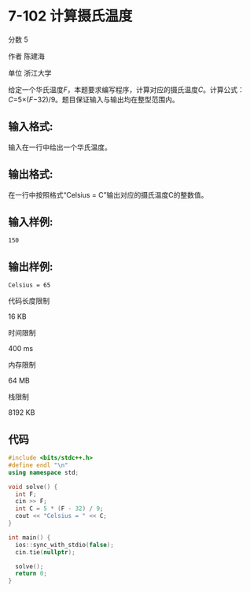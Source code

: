 # **7-102 计算摄氏温度**

分数 5

作者 陈建海

单位 浙江大学

给定一个华氏温度*F*，本题要求编写程序，计算对应的摄氏温度*C*。计算公式：*C*=5×(*F*−32)/9。题目保证输入与输出均在整型范围内。

## 输入格式:

输入在一行中给出一个华氏温度。

## 输出格式:

在一行中按照格式“Celsius = C”输出对应的摄氏温度C的整数值。 

## 输入样例:

```in
150
```

## 输出样例:

```out
Celsius = 65
```

代码长度限制

16 KB

时间限制

400 ms

内存限制

64 MB

栈限制

8192 KB

## 代码

```cpp
#include <bits/stdc++.h>
#define endl "\n"
using namespace std;

void solve() {
  int F;
  cin >> F;
  int C = 5 * (F - 32) / 9;
  cout << "Celsius = " << C;
}

int main() {
  ios::sync_with_stdio(false);
  cin.tie(nullptr);

  solve();
  return 0;
}
```

